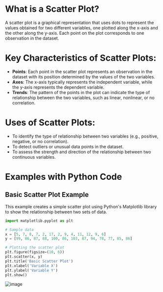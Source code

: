 # What is a Scatter Plot?
A scatter plot is a graphical representation that uses dots to represent the values obtained for two different variables, one plotted along the x-axis and the other along the y-axis. Each point on the plot corresponds to one observation in the dataset.

# Key Characteristics of Scatter Plots:
- **Points**: Each point in the scatter plot represents an observation in the dataset with its position determined by the values of the two variables.
- **Axes**: The x-axis typically represents the independent variable, while the y-axis represents the dependent variable.
- **Trends**: The pattern of the points in the plot can indicate the type of relationship between the two variables, such as linear, nonlinear, or no correlation.

# Uses of Scatter Plots:
- To identify the type of relationship between two variables (e.g., positive, negative, or no correlation).
- To detect outliers or unusual data points in the dataset.
- To assess the strength and direction of the relationship between two continuous variables.

# Examples with Python Code

## Basic Scatter Plot Example
This example creates a simple scatter plot using Python's Matplotlib library to show the relationship between two sets of data.

```python
import matplotlib.pyplot as plt

# Sample data
x = [5, 7, 8, 7, 2, 17, 2, 9, 4, 11, 12, 9, 6]
y = [99, 86, 87, 88, 100, 86, 103, 87, 94, 78, 77, 85, 86]

# Plotting the scatter plot
plt.figure(figsize=(10, 6))
plt.scatter(x, y)
plt.title('Basic Scatter Plot')
plt.xlabel('Variable X')
plt.ylabel('Variable Y')
plt.show()
```
![image](https://github.com/yangshiteng/Data-Science-Learning-Path/assets/60442877/565a45b4-74d1-42cc-a132-dc7c8cb2fd22)
